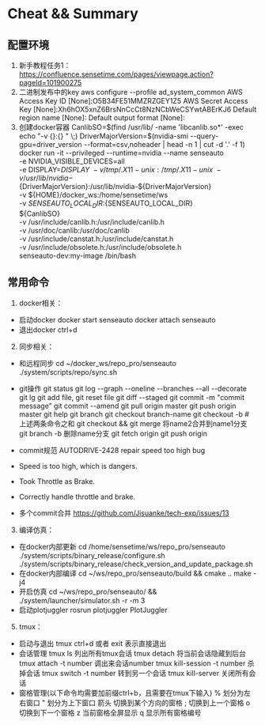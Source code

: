 # Cheat && Summary
## 配置环境
1. 新手教程任务1：https://confluence.sensetime.com/pages/viewpage.action?pageId=101900275
2. 二进制发布中的key
    aws configure --profile ad_system_common
    AWS Access Key ID [None]:O5B34FE51MMZRZGEY1Z5
    AWS Secret Access Key [None]:Xh6hOX5xnZ6BrsNnCcCt8NzNCbWeCSYwtABErKJ6
    Default region name [None]:
    Default output format [None]:
3. 创建docker容器
CanlibSO=$(find /usr/lib/ -name 'libcanlib.so*' -exec echo "-v {}:{} " \;)
DriverMajorVersion=$(nvidia-smi --query-gpu=driver_version --format=csv,noheader | head -n 1 | cut -d '.' -f 1)
docker run -it  --privileged --runtime=nvidia --name senseauto \
    -e NVIDIA_VISIBLE_DEVICES=all \
    -e DISPLAY=$DISPLAY \
    -v /tmp/.X11-unix:/tmp/.X11-unix \
    -v /usr/lib/nvidia-${DriverMajorVersion}:/usr/lib/nvidia-${DriverMajorVersion} \
    -v ${HOME}/docker_ws:/home/sensetime/ws \
    -v ${SENSEAUTO_LOCAL_DIR}:${SENSEAUTO_LOCAL_DIR} \
    ${CanlibSO} \
    -v /usr/include/canlib.h:/usr/include/canlib.h \
    -v /usr/doc/canlib:/usr/doc/canlib \
    -v /usr/include/canstat.h:/usr/include/canstat.h \
    -v /usr/include/obsolete.h:/usr/include/obsolete.h \
    senseauto-dev:my-image /bin/bash
## 常用命令
1. docker相关：
* 启动docker
docker start senseauto
docker attach senseauto
* 退出docker
ctrl+d
2. 同步相关：
* 和远程同步
cd ~/docker_ws/repo_pro/senseauto
./system/scripts/repo/sync.sh
* git操作
git status
git log --graph --oneline --branches --all --decorate
git lg
git add file, git reset file
git diff --staged
git commit -m "commit message"
git commit --amend
git pull origin master
git push origin master
git help
git branch <name>
git checkout branch-name
git checkout -b <name> # 上述两条命令之和
git checkout <name> && git merge <name2> 将name2合并到name1分支
git branch -b <name> 删除name分支
git fetch origin
git push origin <name>
* commit规范
AUTODRIVE-2428 repair speed too high bug
 
* Speed is too high, which is dangers.
* Took Throttle as Brake.
* Correctly handle throttle and brake.

* 多个commit合并
https://github.com/Jisuanke/tech-exp/issues/13
3. 编译仿真：
* 在docker内部更新
cd /home/sensetime/ws/repo_pro/senseauto
./system/scripts/binary_release/configure.sh
./system/scripts/binary_release/check_version_and_update_package.sh
* 在docker内部编译
cd ~/ws/repo_pro/senseauto/build && cmake ..
make -j4
* 开启仿真
cd ~/ws/repo_pro/senseauto/ && ./system/launcher/simulator.sh -r -m 3
* 启动plotjuggler
rosrun plotjuggler PlotJuggler
5. tmux：
* 启动与退出
tmux
ctrl+d 或者 exit 表示直接退出
* 会话管理
tmux ls 列出所有tmux会话
tmux detach 将当前会话隐藏到后台
tmux attach -t number 调出来会话number
tmux kill-session -t number 杀掉会话
tmux switch -t number 转到另一个会话
tmux kill-server 关闭所有会话
* 窗格管理(以下命令均需要加前缀ctrl+b，且需要在tmux下输入)
% 划分为左右窗口
" 划分为上下窗口
箭头 切换到某个方向的窗格
; 切换到上一个窗格
o 切换到下一个窗格
z 当前窗格全屏显示
q 显示所有窗格编号
